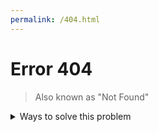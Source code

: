 ```yaml
---
permalink: /404.html
---
```


# Error 404

>Also known as "Not Found"

<details>
<summary>Ways to solve this problem</summary>

- Back to [main page](/index.html) of this website.
- Update the browser
- Check the Internet connection
</details>


